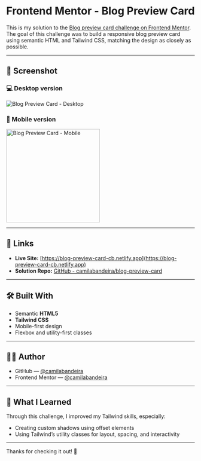# Frontend Mentor - Blog Preview Card

This is my solution to the [Blog preview card challenge on Frontend Mentor](https://www.frontendmentor.io/challenges/blog-preview-card-ckPaj01pE). The goal of this challenge was to build a responsive blog preview card using semantic HTML and Tailwind CSS, matching the design as closely as possible.

---

## 📸 Screenshot

### 💻 Desktop version  
![Blog Preview Card - Desktop](https://github.com/user-attachments/assets/4c94440e-2aa1-4d68-bae9-a7ecab796b17)

### 📱 Mobile version  
<img src="https://github.com/user-attachments/assets/7c21c355-8044-424b-ba80-eff6c90394fa" alt="Blog Preview Card - Mobile" width="250"/>

---

## 🔗 Links

- **Live Site:** [https://blog-preview-card-cb.netlify.app](https://blog-preview-card-cb.netlify.app)
- **Solution Repo:** [GitHub - camilabandeira/blog-preview-card](https://github.com/camilabandeira/blog-preview-card)

---

## 🛠️ Built With

- Semantic **HTML5**
- **Tailwind CSS**
- Mobile-first design
- Flexbox and utility-first classes

---

## 🙋‍♀️ Author

- GitHub — [@camilabandeira](https://github.com/camilabandeira)
- Frontend Mentor — [@camilabandeira](https://www.frontendmentor.io/profile/camilabandeira)

---

## 🎯 What I Learned

Through this challenge, I improved my Tailwind skills, especially:
- Creating custom shadows using offset elements
- Using Tailwind’s utility classes for layout, spacing, and interactivity

---

Thanks for checking it out! 🙌
